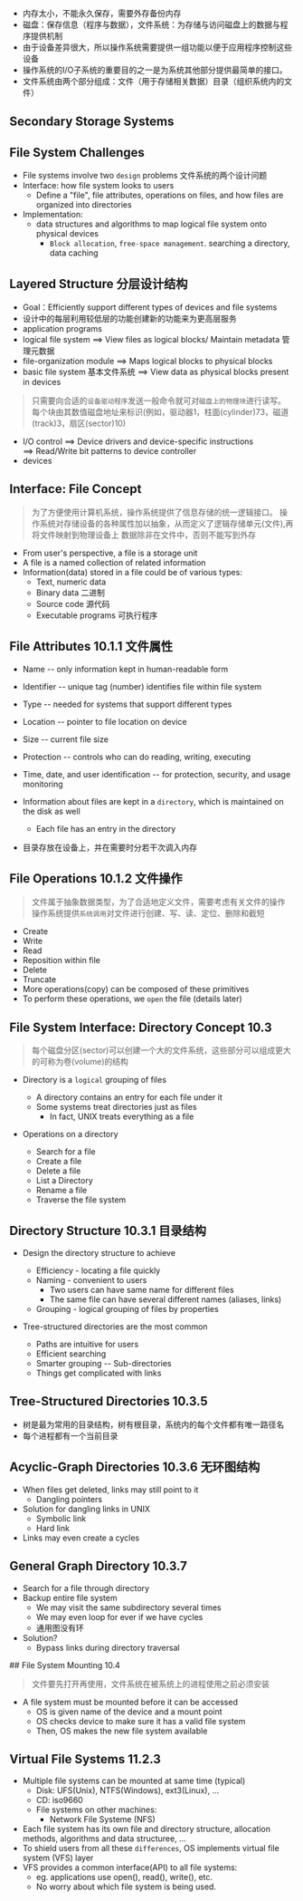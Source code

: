* 内存太小，不能永久保存，需要外存备份内存
* 磁盘：保存信息（程序与数据），文件系统：为存储与访问磁盘上的数据与程序提供机制
* 由于设备差异很大，所以操作系统需要提供一组功能以便于应用程序控制这些设备
* 操作系统的I/O子系统的重要目的之一是为系统其他部分提供最简单的接口。
* 文件系统由两个部分组成：文件（用于存储相关数据）目录（组织系统内的文件）


## Secondary Storage Systems

## File System Challenges
* File systems involve two `design` problems 文件系统的两个设计问题
* Interface: how file system looks to users
   * Define a "file", file attributes, operations on files, and how files are organized into directories
* Implementation:
   * data structures and algorithms to map logical file system onto physical devices
      * `Block allocation`, `free-space management`. searching a directory, data caching
     

## Layered Structure 分层设计结构
* Goal：Efficiently support different types of devices and file systems
* 设计中的每层利用较低层的功能创建新的功能来为更高层服务
* application programs     
* logical file system       ==> View files as logical blocks/ Maintain metadata 管理元数据
* file-organization module  ==> Maps logical blocks to physical blocks 
* basic file system 基本文件系统 ==> View data as physical blocks present in devices
> 只需要向合适的`设备驱动程序`发送一般命令就可对`磁盘上的物理块`进行读写。
> 每个块由其数值磁盘地址来标识(例如，驱动器1，柱面(cylinder)73，磁道(track)3，扇区(sector)10)

* I/O control            ==> Device drivers and device-specific instructions  
                         ==> Read/Write bit patterns to device controller  
* devices

## Interface: File Concept
> 为了方便使用计算机系统，操作系统提供了信息存储的统一逻辑接口。
> 操作系统对存储设备的各种属性加以抽象，从而定义了逻辑存储单元(文件),再将文件映射到物理设备上
> 数据除非在文件中，否则不能写到外存
* From user's perspective, a file is a storage unit
* A file is a named collection of related information
* Information(data) stored in a file could be of various types:
    * Text, numeric data
    * Binary data 二进制
    * Source code 源代码
    * Executable programs 可执行程序


## File Attributes 10.1.1 文件属性
* Name -- only information kept in human-readable form
* Identifier -- unique tag (number) identifies file within file system
* Type -- needed for systems that support different types
* Location -- pointer to file location on device
* Size -- current file size
* Protection -- controls who can do reading, writing, executing
* Time, date, and user identification -- for protection, security, and usage monitoring

* Information about files are kept in a `directory`, which is maintained on the disk as well
    * Each file has an entry in the directory 
* 目录存放在设备上，并在需要时分若干次调入内存

## File Operations 10.1.2 文件操作
> 文件属于抽象数据类型，为了合适地定义文件，需要考虑有关文件的操作 
> 操作系统提供`系统调用`对文件进行创建、写、读、定位、删除和截短
* Create
* Write
* Read
* Reposition within file
* Delete
* Truncate
* More operations(copy) can be composed of these primitives
* To perform these operations, we `open` the file (details later)

## File System Interface: Directory Concept 10.3 
> 每个磁盘分区(sector)可以创建一个大的文件系统，这些部分可以组成更大的可称为卷(volume)的结构

* Directory is a `logical` grouping of files
    * A directory contains an entry for each file under it
    * Some systems treat directories just as files 
        * In fact, UNIX treats everything as a file

* Operations on a directory
    * Search for a file 
    * Create a file 
    * Delete a file
    * List a Directory
    * Rename a file
    * Traverse the file system 

## Directory Structure 10.3.1 目录结构
* Design the directory structure to achieve 
    * Efficiency - locating a file quickly
    * Naming - convenient to users
        * Two users can have same name for different files
        * The same file can have several different names (aliases, links)
    * Grouping - logical grouping of files by properties

* Tree-structured directories are the most common
    * Paths are intuitive for users
    * Efficient searching
    * Smarter grouping -- Sub-directories
    * Things get complicated with links


## Tree-Structured Directories 10.3.5
* 树是最为常用的目录结构，树有根目录，系统内的每个文件都有唯一路径名
* 每个进程都有一个当前目录

## Acyclic-Graph Directories 10.3.6 无环图结构
* When files get deleted, links may still point to it
    * Dangling pointers
* Solution for dangling links in UNIX
    * Symbolic link 
    * Hard link 
* Links may even create a cycles



## General Graph Directory 10.3.7
* Search for a file through directory
* Backup entire file system 
    * We may visit the same subdirectory several times
    * We may even loop for ever if we have cycles 
    * 通用图没有环
* Solution?
    * Bypass links during directory traversal


## File System Mounting 10.4 
> 文件要先打开再使用，文件系统在被系统上的进程使用之前必须安装
> 
* A file system must be mounted before it can be accessed
    * OS is given name of the device and a mount point
    * OS checks device to make sure it has a valid file system
    * Then, OS makes the new file system available 

## Virtual File Systems 11.2.3
* Multiple file systems can be mounted at same time (typical)
  * Disk: UFS(Unix), NTFS(Windows), ext3(Linux), …
  * CD: iso9660
  * File systems on other machines:
    * Network File Systeme (NFS)
* Each file system has its own file and directory structure, allocation methods, algorithms and data structuree, ...
* To shield users from all these `differences`, OS implements virtual file system (VFS) layer
* VFS provides a common interface(API) to all file systems:
  * eg. applications use open(), read(), write(), etc.
  * No worry about which file system is being used.





